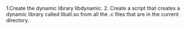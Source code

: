 1.Create the dynamic library libdynamic.
2. Create a script that creates a dynamic library called liball.so from all the .c files that are in the current directory.
